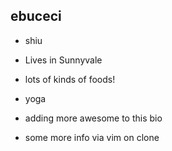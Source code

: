 ## ebuceci

- shiu
- Lives in Sunnyvale
- lots of kinds of foods!
- yoga
- adding more awesome to this bio

- some more info via vim on clone
